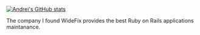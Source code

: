 [![Andrei's GitHub stats](https://github-readme-stats.vercel.app/api?username=ka8725)](https://github.com/anuraghazra/github-readme-stats)

The company I found WideFix provides the best Ruby on Rails applications maintanance.
